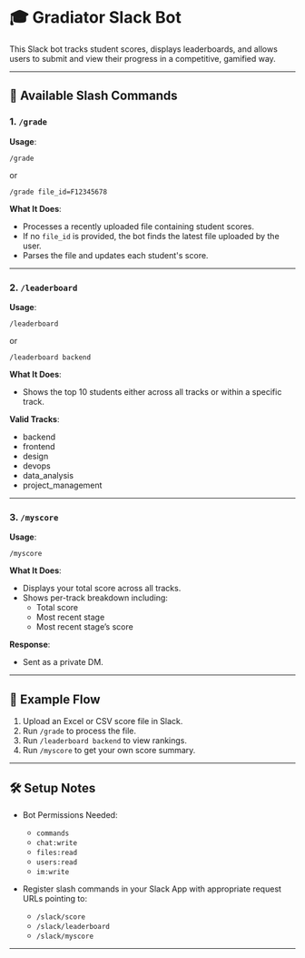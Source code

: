 
# 🎓 Gradiator Slack Bot

This Slack bot tracks student scores, displays leaderboards, and allows users to submit and view their progress in a competitive, gamified way.

---

## 🚀 Available Slash Commands

### 1. `/grade`

**Usage**:
```
/grade
```
or
```
/grade file_id=F12345678
```

**What It Does**:
- Processes a recently uploaded file containing student scores.
- If no `file_id` is provided, the bot finds the latest file uploaded by the user.
- Parses the file and updates each student's score.

---

### 2. `/leaderboard`

**Usage**:
```
/leaderboard
```
or
```
/leaderboard backend
```

**What It Does**:
- Shows the top 10 students either across all tracks or within a specific track.

**Valid Tracks**:
- backend
- frontend
- design
- devops
- data_analysis
- project_management

---

### 3. `/myscore`

**Usage**:
```
/myscore
```

**What It Does**:
- Displays your total score across all tracks.
- Shows per-track breakdown including:
  - Total score
  - Most recent stage
  - Most recent stage’s score

**Response**:
- Sent as a private DM.

---

## 📝 Example Flow

1. Upload an Excel or CSV score file in Slack.
2. Run `/grade` to process the file.
3. Run `/leaderboard backend` to view rankings.
4. Run `/myscore` to get your own score summary.

---

## 🛠️ Setup Notes

- Bot Permissions Needed:
  - `commands`
  - `chat:write`
  - `files:read`
  - `users:read`
  - `im:write`

- Register slash commands in your Slack App with appropriate request URLs pointing to:
  - `/slack/score`
  - `/slack/leaderboard`
  - `/slack/myscore`

---
